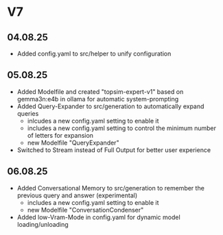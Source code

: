 # V7

## 04.08.25
- Added config.yaml to src/helper to unify configuration

## 05.08.25
- Added Modelfile and created "topsim-expert-v1" based on gemma3n:e4b in ollama for automatic system-prompting 
- Added Query-Expander to src/generation to automatically expand queries 
  - inlcudes a new config.yaml setting to enable it
  - includes a new config.yaml setting to control the minimum number of letters for expansion
  - new Modelfile "QueryExpander"
- Switched to Stream instead of Full Output for better user experience

## 06.08.25
- Added Conversational Memory to src/generation to remember the previous query and answer (experimental)
  - includes a new config.yaml setting to enable it
  - new Modelfile "ConversationCondenser"
- Added low-Vram-Mode in config.yaml for dynamic model loading/unloading